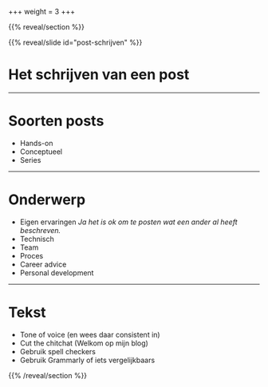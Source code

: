 +++
weight = 3
+++

{{% reveal/section %}}

{{% reveal/slide id="post-schrijven" %}}

# Het schrijven van een post


---

# Soorten posts

- Hands-on
- Conceptueel
- Series

---

# Onderwerp

- Eigen ervaringen
 _Ja het is ok om te posten wat een ander al heeft beschreven._
- Technisch
- Team
- Proces
- Career advice
- Personal development

---

# Tekst

- Tone of voice (en wees daar consistent in)
- Cut the chitchat (Welkom op mijn blog)
- Gebruik spell checkers
- Gebruik Grammarly of iets vergelijkbaars

{{% /reveal/section %}}